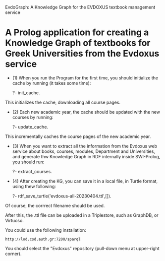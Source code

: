 EvdoGraph: A Knowledge Graph for the EVDOXUS textbook management service

A Prolog application for creating a Knowledge Graph of textbooks for Greek Universities from the Evdoxus service
================================================================================================================

- (1) When you run the Program for the first time, you should initialize the cache by running (it takes some time):


	?- init_cache.

This initializes the cache, downloading all course pages.

- (2) Each new academic year, the cache should be updated with the new courses by running: 


	?- update_cache.

This incrementally caches the course pages of the new academic year.

- (3) When you want to extract all the information from the Evdoxus web service about books, courses, modules, Department and Universities, 
and generate thw Knowledge Graph in RDF internally inside SWI-Prolog, you should run:


	?- extract_courses.


- (4) After creating the KG, you can save it in a local file, in Turtle format, using thew following:


	?- rdf_save_turtle('evdoxus-all-20230404.ttl',[]).

Of course, the corrrect filename should be used.

After this, the .ttl file can be uploaded in a Triplestore, such as GraphDB, or Virtuoso.

You could use the following installation:

	http://lod.csd.auth.gr:7200/sparql
	
You should select the "Evdoxus" repository (pull-down menu at upper-right corner).
